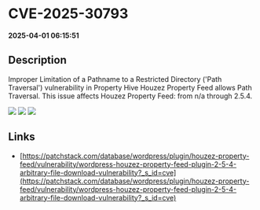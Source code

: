 # CVE-2025-30793

**2025-04-01 06:15:51**

## Description
Improper Limitation of a Pathname to a Restricted Directory ('Path Traversal') vulnerability in Property Hive Houzez Property Feed allows Path Traversal. This issue affects Houzez Property Feed: from n/a through 2.5.4.

![](https://img.shields.io/static/v1?label=Score&message=7.5&color=red)
![](https://img.shields.io/static/v1?label=Severity&message=HIGH&color=red)
![](https://img.shields.io/static/v1?label=CWE&message=Traversal&color=green)

## Links
- [https://patchstack.com/database/wordpress/plugin/houzez-property-feed/vulnerability/wordpress-houzez-property-feed-plugin-2-5-4-arbitrary-file-download-vulnerability?_s_id=cve](https://patchstack.com/database/wordpress/plugin/houzez-property-feed/vulnerability/wordpress-houzez-property-feed-plugin-2-5-4-arbitrary-file-download-vulnerability?_s_id=cve)
